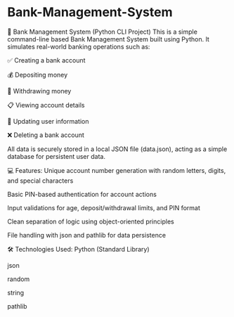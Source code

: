 # Bank-Management-System

🏦 Bank Management System (Python CLI Project)
This is a simple command-line based Bank Management System built using Python. It simulates real-world banking operations such as:

✅ Creating a bank account

💰 Depositing money

💸 Withdrawing money

📋 Viewing account details

📝 Updating user information

❌ Deleting a bank account

All data is securely stored in a local JSON file (data.json), acting as a simple database for persistent user data.

💻 Features:
Unique account number generation with random letters, digits, and special characters

Basic PIN-based authentication for account actions

Input validations for age, deposit/withdrawal limits, and PIN format

Clean separation of logic using object-oriented principles

File handling with json and pathlib for data persistence

🛠 Technologies Used:
Python (Standard Library)

json

random

string

pathlib
